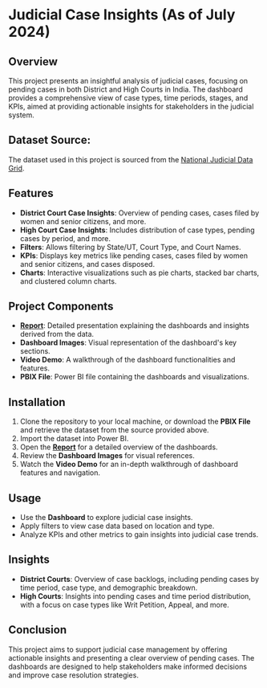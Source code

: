 # Judicial Case Insights (As of July 2024)

## Overview
This project presents an insightful analysis of judicial cases, focusing on pending cases in both District and High Courts in India. The dashboard provides a comprehensive view of case types, time periods, stages, and KPIs, aimed at providing actionable insights for stakeholders in the judicial system.

## Dataset Source:
The dataset used in this project is sourced from the [National Judicial Data Grid](https://ndap.niti.gov.in/collection/National%20Judicial%20Data%20Grid/38).

## Features
- **District Court Case Insights**: Overview of pending cases, cases filed by women and senior citizens, and more.
- **High Court Case Insights**: Includes distribution of case types, pending cases by period, and more.
- **Filters**: Allows filtering by State/UT, Court Type, and Court Names.
- **KPIs**: Displays key metrics like pending cases, cases filed by women and senior citizens, and cases disposed.
- **Charts**: Interactive visualizations such as pie charts, stacked bar charts, and clustered column charts.

## Project Components
- **[Report](https://github.com/SimranS22/Explore-PowerBI/blob/main/Judicial%20Case%20Insights%20(As%20of%20July%202024)/Judicial_Case_Insights.pdf)**: Detailed presentation explaining the dashboards and insights derived from the data.
- **Dashboard Images**: Visual representation of the dashboard's key sections.
- **Video Demo**: A walkthrough of the dashboard functionalities and features.
- **PBIX File**: Power BI file containing the dashboards and visualizations.

## Installation
1. Clone the repository to your local machine, or download the **PBIX File** and retrieve the dataset from the source provided above.
2. Import the dataset into Power BI.
3. Open the **[Report](https://github.com/SimranS22/Explore-PowerBI/blob/main/Judicial%20Case%20Insights%20(As%20of%20July%202024)/Judicial_Case_Insights.pdf)** for a detailed overview of the dashboards.
4. Review the **Dashboard Images** for visual references.
5. Watch the **Video Demo** for an in-depth walkthrough of dashboard features and navigation.

## Usage
- Use the **Dashboard** to explore judicial case insights.
- Apply filters to view case data based on location and type.
- Analyze KPIs and other metrics to gain insights into judicial case trends.

## Insights
- **District Courts**: Overview of case backlogs, including pending cases by time period, case type, and demographic breakdown.
- **High Courts**: Insights into pending cases and time period distribution, with a focus on case types like Writ Petition, Appeal, and more.

## Conclusion
This project aims to support judicial case management by offering actionable insights and presenting a clear overview of pending cases. The dashboards are designed to help stakeholders make informed decisions and improve case resolution strategies.
